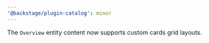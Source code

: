 ```yaml
---
'@backstage/plugin-catalog': minor
---
```


The `Overview` entity content now supports custom cards grid layouts.
